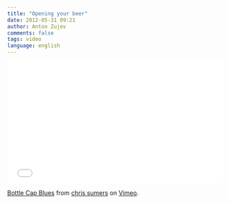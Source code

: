 ```yaml
---
title: "Opening your beer"
date: 2012-05-31 09:21
author: Anton Zujev
comments: false
tags: video 
language: english
---
```


<iframe src="//player.vimeo.com/video/42674279" width="500" height="281" frameborder="0" webkitallowfullscreen mozallowfullscreen allowfullscreen></iframe> <p><a href="http://vimeo.com/42674279">Bottle Cap Blues</a> from <a href="http://vimeo.com/csumers">chris sumers</a> on <a href="https://vimeo.com">Vimeo</a>.</p>